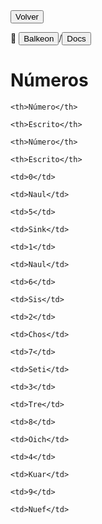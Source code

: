 <button class="button-82-pushable" role="button" onclick="history.back()">
  <span class="button-82-shadow"></span>
  <span class="button-82-edge"></span>
  <span class="button-82-front text">
  Volver
 </span> </button>

📂 <button class="button-16" role="button" onclick="location.href='../../index'">Balkeon</button>/<button class="button-16" role="button" onclick="location.href='../index'">Docs</button>

# Números

<table style="width:100%">

  <theader>

  <tr>

    <th>Número</th>

    <th>Escrito</th>

    <th>Número</th>

    <th>Escrito</th>

  </tr>

  </theader>

  <tbody>

  <tr>

    <td>0</td>

    <td>Naul</td>

    <td>5</td>

    <td>Sink</td>

  </tr>

   <tr>

    <td>1</td>

    <td>Naul</td>

    <td>6</td>

    <td>Sis</td>

  </tr>

  <tr>

    <td>2</td>

    <td>Chos</td>

    <td>7</td>

    <td>Seti</td>

  </tr>

  <tr>

    <td>3</td>

    <td>Tre</td>

    <td>8</td>

    <td>Oich</td>

  </tr>
  <tr>

    <td>4</td>

    <td>Kuar</td>

    <td>9</td>

    <td>Nuef</td>

  </tr>
  </tbody>
  </theader>
